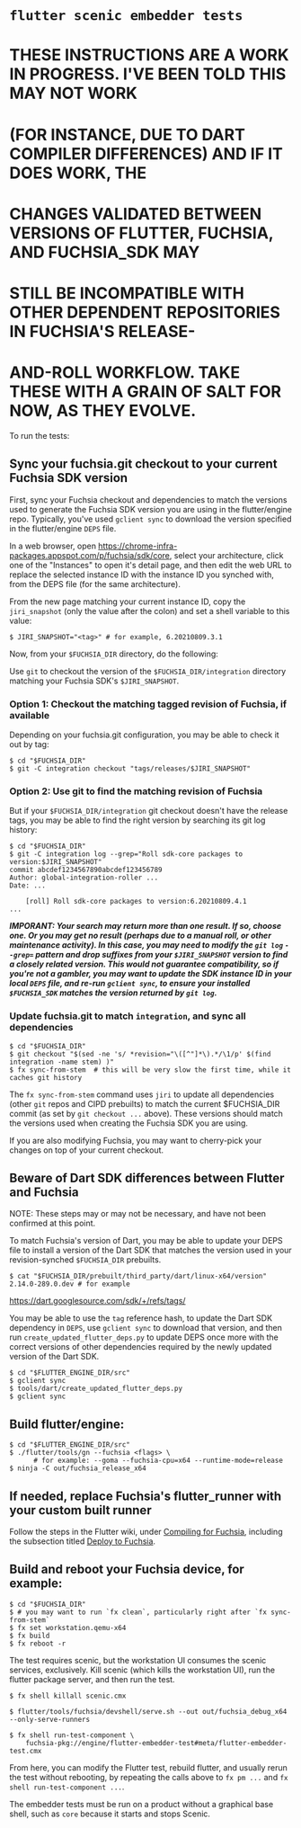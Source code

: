 # `flutter scenic embedder tests`

<!-- TODO(richkadel): FIX OR REMOVE INVALID INSTRUCTIONS
-->
# THESE INSTRUCTIONS ARE A WORK IN PROGRESS. I'VE BEEN TOLD THIS MAY NOT WORK
# (FOR INSTANCE, DUE TO DART COMPILER DIFFERENCES) AND IF IT DOES WORK, THE
# CHANGES VALIDATED BETWEEN VERSIONS OF FLUTTER, FUCHSIA, AND FUCHSIA_SDK MAY
# STILL BE INCOMPATIBLE WITH OTHER DEPENDENT REPOSITORIES IN FUCHSIA'S RELEASE-
# AND-ROLL WORKFLOW. TAKE THESE WITH A GRAIN OF SALT FOR NOW, AS THEY EVOLVE.

To run the tests:

## Sync your fuchsia.git checkout to your current Fuchsia SDK version

First, sync your Fuchsia checkout and dependencies to match the versions used
to generate the Fuchsia SDK version you are using in the flutter/engine repo.
Typically, you've used `gclient sync` to download the version specified in the
flutter/engine `DEPS` file.

In a web browser, open
https://chrome-infra-packages.appspot.com/p/fuchsia/sdk/core, select your
architecture, click one of the "Instances" to open it's detail page, and then
edit the web URL to replace the selected instance ID with the instance ID you
synched with, from the DEPS file (for the same architecture).

<!-- TODO(richkadel): after any flutter_update, it would be nice if we could
warn the user if DEPS was updated after a recent roll of a newer Fuchsia SDK?
-->

From the new page matching your current instance ID, copy the `jiri_snapshot`
(only the value after the colon) and set a shell variable to this value:

```shell
$ JIRI_SNAPSHOT="<tag>" # for example, 6.20210809.3.1
```

Now, from your `$FUCHSIA_DIR` directory, do the following:

Use `git` to checkout the version of the `$FUCHSIA_DIR/integration` directory
matching your Fuchsia SDK's `$JIRI_SNAPSHOT`.

### Option 1: Checkout the matching tagged revision of Fuchsia, if available

Depending on your fuchsia.git configuration, you may be able to check it out by
tag:

```shell
$ cd "$FUCHSIA_DIR"
$ git -C integration checkout "tags/releases/$JIRI_SNAPSHOT"
```

### Option 2: Use git to find the matching revision of Fuchsia

But if your `$FUCHSIA_DIR/integration` git checkout doesn't have the release
tags, you may be able to find the right version by searching its git log
history:

```shell
$ cd "$FUCHSIA_DIR"
$ git -C integration log --grep="Roll sdk-core packages to version:$JIRI_SNAPSHOT"
commit abcdef1234567890abcdef123456789
Author: global-integration-roller ...
Date: ...

    [roll] Roll sdk-core packages to version:6.20210809.4.1
...
```

***IMPORANT: Your search may return more than one result. If so, choose one. Or
you may get no result (perhaps due to a manual roll, or other maintenance
activity). In this case, you may need to modify the `git log` `--grep=` pattern
and drop suffixes from your `$JIRI_SNAPSHOT` version to find a closely related
version. This would not guarantee compatibility, so if you're not a gambler, you
may want to update the SDK instance ID in your local `DEPS` file, and re-run
`gclient sync`, to ensure your installed `$FUCHSIA_SDK` matches the version
returned by `git log`.***

### Update fuchsia.git to match `integration`, and sync all dependencies

```shell
$ cd "$FUCHSIA_DIR"
$ git checkout "$(sed -ne 's/ *revision="\([^"]*\).*/\1/p' $(find integration -name stem) )"
$ fx sync-from-stem  # this will be very slow the first time, while it caches git history
```

The `fx sync-from-stem` command uses `jiri` to update all dependencies (other
`git` repos and CIPD prebuilts) to match the current $FUCHSIA_DIR commit (as set
by `git checkout ...` above). These versions should match the versions used when
creating the Fuchsia SDK you are using.

If you are also modifying Fuchsia, you may want to cherry-pick your changes on
top of your current checkout.

## Beware of Dart SDK differences between Flutter and Fuchsia

NOTE: These steps may or may not be necessary, and have not been confirmed
at this point.

To match Fuchsia's version of Dart, you may be able to update your DEPS file to
install a version of the Dart SDK that matches the version used in your
revision-synched `$FUCHSIA_DIR` prebuilts.

```shell
$ cat "$FUCHSIA_DIR/prebuilt/third_party/dart/linux-x64/version"
2.14.0-289.0.dev # for example
```

https://dart.googlesource.com/sdk/+/refs/tags/<the version tag from above>

You may be able to use the `tag` reference hash, to update the Dart SDK
dependency in `DEPS`, use `gclient sync` to download that version, and then
run `create_updated_flutter_deps.py` to update DEPS once more with the correct
versions of other dependencies required by the newly updated version of the
Dart SDK.

```shell
$ cd "$FLUTTER_ENGINE_DIR/src"
$ gclient sync
$ tools/dart/create_updated_flutter_deps.py
$ gclient sync
```

## Build flutter/engine:

```shell
$ cd "$FLUTTER_ENGINE_DIR/src"
$ ./flutter/tools/gn --fuchsia <flags> \
      # for example: --goma --fuchsia-cpu=x64 --runtime-mode=release
$ ninja -C out/fuchsia_release_x64
```

## If needed, replace Fuchsia's flutter_runner with your custom built runner

Follow the steps in the Flutter wiki, under
[Compiling for Fuchsia](https://github.com/flutter/flutter/wiki/Compiling-the-engine#compiling-for-fuchsia),
including the subsection titled
[Deploy to Fuchsia](https://github.com/flutter/flutter/wiki/Compiling-the-engine#deploy-to-fuchsia).

## Build and reboot your Fuchsia device, for example:

```shell
$ cd "$FUCHSIA_DIR"
$ # you may want to run `fx clean`, particularly right after `fx sync-from-stem`
$ fx set workstation.qemu-x64
$ fx build
$ fx reboot -r
```

<!--
$ fx pm publish -a -repo "$(cat ~/fuchsia/.fx-build-dir)/amber-files/" -f \
    "$FLUTTER_ENGINE_DIR"/src/out/fuchsia_*64/flutter-embedder-test-0.far
$ fx pm publish -a -repo "$(cat ~/fuchsia/.fx-build-dir)/amber-files/" -f \
    $(find "$FLUTTER_ENGINE_DIR"/src/out/fuchsia_*64 -name parent-view.far)
$ fx pm publish -a -repo "$(cat ~/fuchsia/.fx-build-dir)/amber-files/" -f \
    $(find "$FLUTTER_ENGINE_DIR"/src/out/fuchsia_*64 -name child-view.far)
-->

The test requires scenic, but the workstation UI consumes the scenic services,
exclusively. Kill scenic (which kills the workstation UI), run the flutter
package server, and then run the test.

```shell
$ fx shell killall scenic.cmx

$ flutter/tools/fuchsia/devshell/serve.sh --out out/fuchsia_debug_x64 --only-serve-runners

$ fx shell run-test-component \
    fuchsia-pkg://engine/flutter-embedder-test#meta/flutter-embedder-test.cmx
```

From here, you can modify the Flutter test, rebuild flutter, and usually rerun the test without
rebooting, by repeating the calls above to `fx pm ...` and `fx shell run-test-component ...`.

The embedder tests must be run on a product without a graphical base shell,
such as `core` because it starts and stops Scenic.

